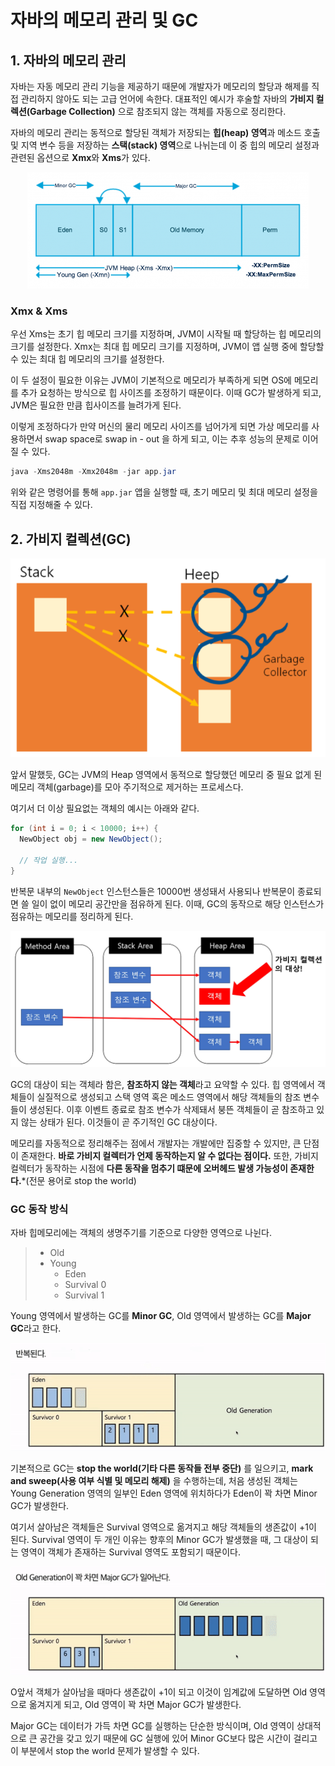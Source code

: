 # 자바의 메모리 관리 및 GC

## 1. 자바의 메모리 관리

자바는 자동 메모리 관리 기능을 제공하기 때문에 개발자가 메모리의 할당과 해제를 직접 관리하지 않아도 되는 고급 언어에 속한다. 대표적인 예시가 후술할 자바의 **가비지 컬렉션(Garbage Collection)** 으로 참조되지 않는 객체를 자동으로 정리한다.

자바의 메모리 관리는 동적으로 할당된 객체가 저장되는 **힙(heap) 영역**과 메소드 호출 및 지역 변수 등을 저장하는 **스택(stack) 영역**으로 나뉘는데 이 중 힙의 메모리 설정과 관련된 옵션으로 **Xmx**와 **Xms**가 있다.

<p align="center">
<img src="./img/1.png" alt="img1" />
</p>

### Xmx & Xms

우선 Xms는 초기 힙 메모리 크기를 지정하며, JVM이 시작될 때 할당하는 힙 메모리의 크기를 설정한다. Xmx는 최대 힙 메모리 크기를 지정하며, JVM이 앱 실행 중에 할당할 수 있는 최대 힙 메모리의 크기를 설정한다.

이 두 설정이 필요한 이유는 JVM이 기본적으로 메모리가 부족하게 되면 OS에 메모리를 추가 요청하는 방식으로 힙 사이즈를 조정하기 때문이다. 이때 GC가 발생하게 되고, JVM은 필요한 만큼 힙사이즈를 늘려가게 된다.

이렇게 조정하다가 만약 머신의 물리 메모리 사이즈를 넘어가게 되면 가상 메모리를 사용하면서 swap space로 swap in - out 을 하게 되고, 이는 추후 성능의 문제로 이어질 수 있다.

```java
java -Xms2048m -Xmx2048m -jar app.jar
```
위와 같은 명령어를 통해 `app.jar` 앱을 실행할 때, 초기 메모리 및 최대 메모리 설정을 직접 지정해줄 수 있다.

## 2. 가비지 컬렉션(GC)

<p align="center">
<img src="./img/2.png" alt="img1" />
</p>


앞서 말했듯, GC는 JVM의 Heap 영역에서 동적으로 할당했던 메모리 중 필요 없게 된 메모리 객체(garbage)를 모아 주기적으로 제거하는 프로세스다.

여기서 더 이상 필요없는 객체의 예시는 아래와 같다.

```java
for (int i = 0; i < 10000; i++) {
  NewObject obj = new NewObject();  
  
  // 작업 실행...
}
```

반복문 내부의 `NewObject` 인스턴스들은 10000번 생성돼서 사용되나 반복문이 종료되면 쓸 일이 없이 메모리 공간만을 점유하게 된다. 이때, GC의 동작으로 해당 인스턴스가 점유하는 메모리를 정리하게 된다.

<p align="center">
<img src="./img/3.png" alt="img1" />
</p>


GC의 대상이 되는 객체라 함은, **참조하지 않는 객체**라고 요약할 수 있다. 힙 영역에서 객체들이 실질적으로 생성되고 스택 영역 혹은 메소드 영역에서 해당 객체들의 참조 변수들이 생성된다. 이후 이벤트 종료로 참조 변수가 삭제돼서 붕뜬 객체들이 곧 참조하고 있지 않는 상태가 된다. 이것들이 곧 주기적인 GC 대상이다.

메모리를 자동적으로 정리해주는 점에서 개발자는 개발에만 집중할 수 있지만, 큰 단점이 존재한다. **바로 가비지 컬렉터가 언제 동작하는지 알 수 없다는 점이다.** 또한, 가비지 컬렉터가 동작하는 시점에 **다른 동작을 멈추기 떄문에 오버헤드 발생 가능성이 존재한다.***(전문 용어로 stop the world)

### GC 동작 방식

자바 힙메모리에는 객체의 생명주기를 기준으로 다양한 영역으로 나뉜다.

>- Old
>- Young
>    - Eden
>    - Survival 0
>    - Survival 1

Young 영역에서 발생하는 GC를 **Minor GC**, Old 영역에서 발생하는 GC를 **Major GC**라고 한다.

<p align="center">
<img src="./img/4.gif" alt="img1" />
</p>


기본적으로 GC는 **stop the world(기타 다른 동작들 전부 중단)** 를 일으키고, **mark and sweep(사용 여부 식별 및 메모리 해제)** 을 수행하는데, 처음 생성된 객체는 Young Generation 영역의 일부인 Eden 영역에 위치하다가 Eden이 꽉 차면 Minor GC가 발생한다.

여기서 살아남은 객체들은 Survival 영역으로 옮겨지고 해당 객체들의 생존값이 +1이 된다. Survival 영역이 두 개인 이유는 향후의 Minor GC가 발생했을 때, 그 대상이 되는 영역이 객체가 존재하는 Survival 영역도 포함되기 때문이다.

<p align="center">
<img src="./img/5.gif" alt="img1" />
</p>

O앞서 객체가 살아남을 때마다 생존값이 +1이 되고 이것이 임계값에 도달하면 Old 영역으로 옮겨지게 되고, Old 영역이 꽉 차면 Major GC가 발생한다.

Major GC는 데이터가 가득 차면 GC를 실행하는 단순한 방식이며, Old 영역이 상대적으로 큰 공간을 갖고 있기 때문에 GC 실행에 있어 Minor GC보다 많은 시간이 걸리고 이 부분에서 stop the world 문제가 발생할 수 있다.
